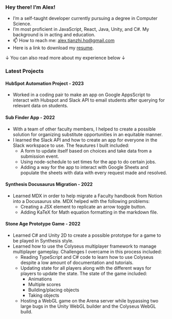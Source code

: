 
### Hey there! I’m Alex!
- I’m a self-taught developer currently pursuing a degree in Computer Science. 
- I’m most proficient in JavaScript, React, Java, Unity, and C#. My background is in acting and education.
- 📫 How to reach me: alex.tianzhi.ho@gmail.com
- Here is a link to download my [resume](https://gurulantern.github.io/Alex%20Ho%20-%20resume.docx). 

&darr; You can also read more about my experience below &darr;
### Latest Projects
#### HubSpot Automation Project - 2023
* Worked in a coding pair to make an app on Google AppsScript to interact with Hubspot and Slack API to email students after querying for relevant data on students. 
#### Sub Finder App - 2022
* With a team of other faculty members, I helped to create a possible solution for organizing substitute opportunities in an equitable manner.
* I learned the Slack API and how to create an app for everyone in the Slack workspace to use. The feautures I built included:
    * A form to update itself based on choices and take data from a submission event.
    * Using node-schedule to set times for the app to do certain jobs.
    * Adding a way for the app to interact with Google Sheets and populate the sheets with data with every request made and resolved. 
#### Synthesis Docusaurus Migration - 2022
* Learned MDX in order to help migrate a Faculty handbook from Notion into a Docusaurus site. MDX helped with the following problems:
    * Creating a JSX element to replicate an arrow toggle button.
    * Adding KaTeX for Math equation formatting in the markdown file. 
#### Stone Age Prototype Game - 2022
* Learned C# and Unity 2D to create a possible prototype for a game to be played in Synthesis style. 
* Learned how to use the Colyseus multiplayer framework to manage multiplayer gameplay. Challenges I overcame in this process included:
   * Reading TypeScript and C# code to learn how to use Colyseus despite a low amount of documentation and tutorials. 
   * Updating state for all players along with the different ways for players to update the state. The state of the game included:
     * Animations
     * Multiple scores
     * Building/placing objects
     * Taking objects
   * Hosting a WebGL game on the Arena server while bypassing two large bugs in the Unity WebGL builder and the Colyseus WebGL build. 
<!---
gurulantern/gurulantern is a ✨ special ✨ repository because its `README.md` (this file) appears on your GitHub profile.
You can click the Preview link to take a look at your changes.
--->
